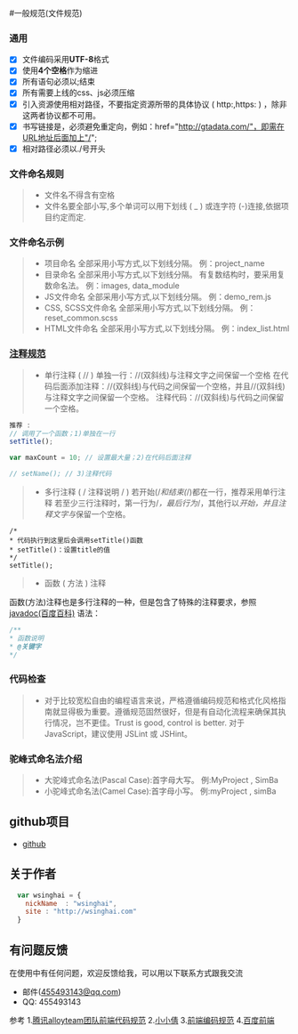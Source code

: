 #一般规范(文件规范)

### 通用
- [x] 文件编码采用**UTF-8**格式
- [x] 使用**4个空格**作为缩进
- [x] 所有语句必须以;结束
- [x] 所有需要上线的css、js必须压缩
- [x] 引入资源使用相对路径，不要指定资源所带的具体协议 ( http:,https: ) ，除非这两者协议都不可用。
- [x] 书写链接是，必须避免重定向，例如：href="http://gtadata.com/"，即需在URL地址后面加上"/";
- [x] 相对路径必须以./号开头

### 文件命名规则
> * 文件名不得含有空格
> * 文件名要全部小写,多个单词可以用下划线 ( _ ) 或连字符 (-)连接,依据项目约定而定.

### 文件命名示例
> * 项目命名
全部采用小写方式,以下划线分隔。
例：project_name
> * 目录命名
全部采用小写方式,以下划线分隔。
有复数结构时，要采用复数命名法。
例：images, data_module
> * JS文件命名
全部采用小写方式,以下划线分隔。
例：demo_rem.js
> * CSS, SCSS文件命名
全部采用小写方式,以下划线分隔。
例：reset_common.scss
> * HTML文件命名
全部采用小写方式,以下划线分隔。
例：index_list.html

### [注释规范](http://www.jianshu.com/p/822aa0077595)
> * 单行注释 ( // )
单独一行：//(双斜线)与注释文字之间保留一个空格
在代码后面添加注释：//(双斜线)与代码之间保留一个空格，并且//(双斜线)与注释文字之间保留一个空格。
注释代码：//(双斜线)与代码之间保留一个空格。
```js
推荐 :
// 调用了一个函数；1)单独在一行
setTitle();

var maxCount = 10; // 设置最大量；2)在代码后面注释

// setName(); // 3)注释代码
```
> * 多行注释 ( / 注释说明 / )
若开始(/*和结束(*/)都在一行，推荐采用单行注释
若至少三行注释时，第一行为/*，最后行为*/，其他行以*开始，并且注释文字与*保留一个空格。
```
/*
* 代码执行到这里后会调用setTitle()函数
* setTitle()：设置title的值
*/
setTitle();
```
> * 函数 ( 方法 ) 注释

函数(方法)注释也是多行注释的一种，但是包含了特殊的注释要求，参照 [javadoc(百度百科)](https://baike.baidu.com/item/javadoc)
语法：
```js
/** 
* 函数说明 
* @关键字 
*/
```
### 代码检查
> * 对于比较宽松自由的编程语言来说，严格遵循编码规范和格式化风格指南就显得极为重要。遵循规范固然很好，但是有自动化流程来确保其执行情况，岂不更佳。Trust is good, control is better. 对于 JavaScript，建议使用 JSLint 或 JSHint。
### 驼峰式命名法介绍
> * 大驼峰式命名法(Pascal Case):首字母大写。
例:MyProject , SimBa
> * 小驼峰式命名法(Camel Case):首字母小写。
例:myProject , simBa


## github项目


* [github](https://github.com/ayuhuajin/) 

## 关于作者

```javascript
  var wsinghai = {
    nickName  : "wsinghai",
    site : "http://wsinghai.com"
  }
```
## 有问题反馈
在使用中有任何问题，欢迎反馈给我，可以用以下联系方式跟我交流
* 邮件(455493143@qq.com)
* QQ: 455493143

参考
1.[腾讯alloyteam团队前端代码规范](https://www.kancloud.cn/digest/code-guide/42603)
2.[小小倩](https://juejin.im/post/592d4a5b0ce463006b43b6da)
3.[前端编码规范](http://www.css88.com/archives/5505)
4.[百度前端](https://github.com/fex-team/styleguide)



